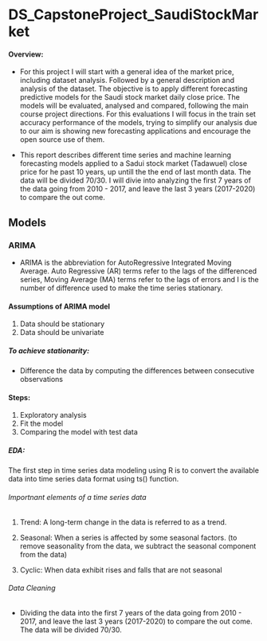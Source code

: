 # DS_CapstoneProject_SaudiStockMarket

#### Overview:
* For this project I will start with a general idea of the market price, including dataset analysis. Followed by a general description and analysis of the dataset. The objective is to apply different forecasting predictive models for the Saudi stock market daily close price. The models will be evaluated, analysed and compared, following the main course project directions. For this evaluations I will focus in the train set accuracy performance of the models, trying to simplify our analysis due to our aim is showing new forecasting applications and encourage the open source use of them. 

* This report describes different time series and machine learning forecasting models applied to a Sadui stock market (Tadawuel) close price for he past 10 years, up untill the the end of last month data.  The data will be divided 70/30. I will divie into analyzing the first 7 years of the data going from 2010 - 2017, and leave the last 3 years (2017-2020) to compare the out come.

## Models 

### ARIMA 

* ARIMA is the abbreviation for AutoRegressive Integrated Moving Average. Auto Regressive (AR) terms refer to the lags of the differenced series, Moving Average (MA) terms refer to the lags of errors and I is the number of difference used to make the time series stationary.

#### Assumptions of ARIMA model

1. Data should be stationary 
2. Data should be univariate 
##### To achieve stationarity:
* Difference the data by computing the differences between consecutive observations
#### Steps:

1. Exploratory analysis
2. Fit the model
3. Comparing the model with test data 
##### EDA:
The first step in time series data modeling using R is to convert the available data into time series data format using ts() function. 

###### Importnant elements of a time series data 
1. Trend: A long-term change in the data is referred to as a trend. 

2. Seasonal: When a series is affected by some seasonal factors.
(to remove seasonality from the data, we subtract the seasonal component from the  data)

3. Cyclic: When data exhibit rises and falls that are not seasonal

###### Data Cleaning 
* Dividing the data into  the first 7 years of the data going from 2010 - 2017, and leave the last 3 years (2017-2020) to compare the out come. The data will be divided 70/30.


